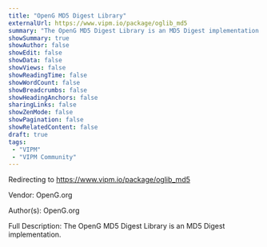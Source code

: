 ```yaml
---
title: "OpenG MD5 Digest Library"
externalUrl: https://www.vipm.io/package/oglib_md5
summary: "The OpenG MD5 Digest Library is an MD5 Digest implementation.."
showSummary: true
showAuthor: false
showEdit: false
showData: false
showViews: false
showReadingTime: false
showWordCount: false
showBreadcrumbs: false
showHeadingAnchors: false
sharingLinks: false
showZenMode: false
showPagination: false
showRelatedContent: false
draft: true
tags:
 - "VIPM"
 - "VIPM Community"
---
```


Redirecting to https://www.vipm.io/package/oglib_md5

Vendor: OpenG.org

Author(s): OpenG.org
 
Full Description:
The OpenG MD5 Digest Library is an MD5 Digest implementation.